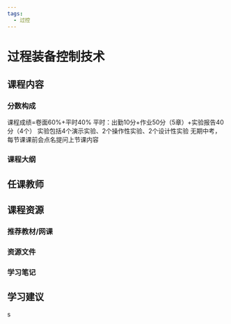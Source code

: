 ```yaml
---
tags:
  - 过控
---
```


# 过程装备控制技术

## 课程内容

### 分数构成

课程成绩=卷面60%+平时40%
平时：出勤10分+作业50分（5章）+实验报告40分（4个）
实验包括4个演示实验、2个操作性实验、2个设计性实验
无期中考，每节课课前会点名提问上节课内容



### 课程大纲


## 任课教师


## 课程资源

### 推荐教材/网课

### 资源文件

### 学习笔记

## 学习建议



s